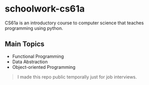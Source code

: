 # schoolwork-cs61a

CS61a is an introductory course to computer science that teaches programming using python. 

## Main Topics
* Functional Programming
* Data Abstraction
* Object-oriented Programming


> I made this repo public temporally just for job interviews.

